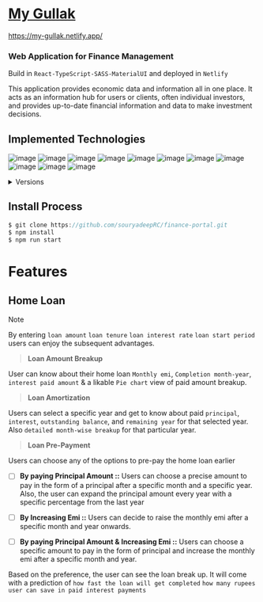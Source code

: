 # [My Gullak](https://my-gullak.netlify.app/)

https://my-gullak.netlify.app/

### Web Application for Finance Management
Build in `React-TypeScript-SASS-MaterialUI` and deployed in `Netlify`

This application provides economic data and information all in one place. It acts as an information hub for users or clients, often individual investors, and provides up-to-date financial information and data to make investment decisions.

## Implemented Technologies

![image](https://img.shields.io/badge/React-20232A?style=for-the-badge&logo=react&logoColor=61DAFB)
![image](https://img.shields.io/badge/React_Router-CA4245?style=for-the-badge&logo=react-router&logoColor=white)
![image](https://img.shields.io/badge/Redux-593D88?style=for-the-badge&logo=redux&logoColor=white)
![image](https://img.shields.io/badge/Redux%20saga-86D46B?style=for-the-badge&logo=redux%20saga&logoColor=999999)
![image](https://img.shields.io/badge/TypeScript-007ACC?style=for-the-badge&logo=typescript&logoColor=white)
![image](https://img.shields.io/badge/Sass-CC6699?style=for-the-badge&logo=sass&logoColor=white)
![image](https://img.shields.io/badge/Jest-C21325?style=for-the-badge&logo=jest&logoColor=white)
![image](https://img.shields.io/badge/Material%20UI-007FFF?style=for-the-badge&logo=mui&logoColor=white)
![image](https://img.shields.io/badge/GitHub%20Pages-222222?style=for-the-badge&logo=GitHub%20Pages&logoColor=white)
![image](https://img.shields.io/badge/Netlify-00C7B7?style=for-the-badge&logo=netlify&logoColor=white)
![image](https://img.shields.io/badge/Visual_Studio_Code-0078D4?style=for-the-badge&logo=visual%20studio%20code&logoColor=white)

 <details> 
    <summary>Versions</summary>
    
| Spec        | Version |
|-------------|---------|
| React Js    | 18.2.0  |
| React-Redux | 8.1.3   |
|React-Router | 6.16.0  |
|TypeScript   | 4.9.5   |
|Material UI  | 5.14.12 |
|SASS         |1.68.0   |

 </details>
  
## Install Process
```Typescript
$ git clone https://github.com/souryadeepRC/finance-portal.git
$ npm install
$ npm run start
```
# Features
 
## Home Loan
> [!NOTE]
> By entering
`loan amount`
`loan tenure`
`loan interest rate`
`loan start period` users can enjoy the subsequent advantages.

> **Loan Amount Breakup**

User can know about their home loan `Monthly emi`, `Completion month-year`, `interest paid amount` & a likable `Pie chart` view of paid amount breakup.

> **Loan Amortization**

Users can select a specific year and get to know about paid `principal`, `interest`, `outstanding balance`, and `remaining year` for that selected year. Also `detailed month-wise breakup` for that particular year.

> **Loan Pre-Payment**

Users can choose any of the options to pre-pay the home loan earlier

- [ ] **By paying Principal Amount ::**
      Users can choose a precise amount to pay in the form of a principal after a specific month and a specific year.
      Also, the user can expand the principal amount every year with a specific percentage from the last year

- [ ] **By Increasing Emi ::**
      Users can decide to raise the monthly emi after a specific month and year onwards.

- [ ] **By paying Principal Amount & Increasing Emi ::**
      Users can choose a specific amount to pay in the form of principal and increase the monthly emi after a specific month and year.

Based on the preference, the user can see the loan break up.
It will come with a prediction of
`how fast the loan will get completed`
`how many rupees user can save in paid interest payments`
